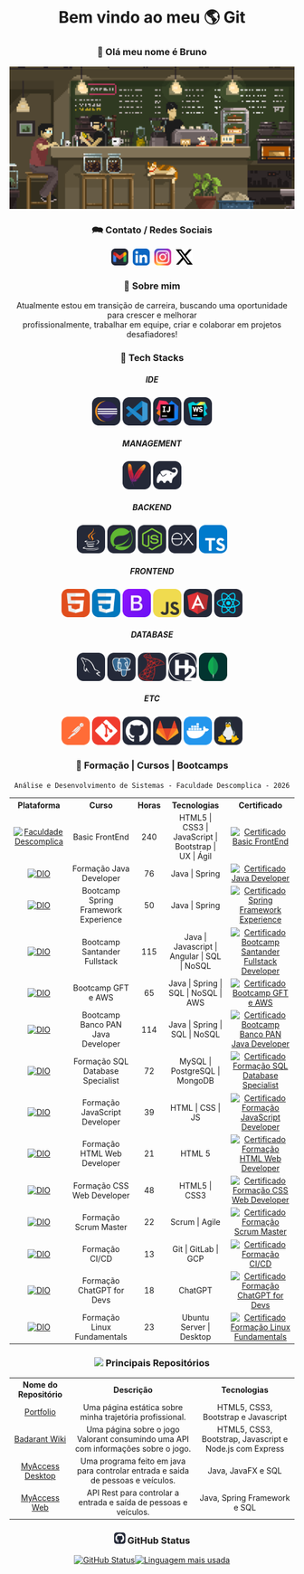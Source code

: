 <div align="center">
  
  <div>
    <h1>Bem vindo ao meu <span title="MUNDO">🌎</span> Git</h1>
    <h3>👋 Olá meu nome é Bruno</h3>
    <a href="#foto-cafe">
      <img id="foto-cafe" width="600" src="./assets/pixel-jeff-cafe.gif" alt="Foto de um café com estilo pixelado" title="Degustando um café enquanto trabalho!" />
    </a>
  </div>
  
  <h3>🗪 Contato / Redes Sociais</h3>
  <div>
    <a href="mailto:brunomourasoares@gmail.com" target="_blank">
      <img height="30" alt="E-mail" src="./assets/icons/Gmail-Dark.svg" title="E-mail" /></a>&nbsp;
    <a href="https://linkedin.com/in/brunomsoares" target="_blank">
      <img height="30" alt="LinkedIn" src="./assets/icons/LinkedIn.svg" title="LinkedIn" /></a>&nbsp;
    <a href="https://www.instagram.com/brunomourasoares/" target="_blank">
      <img height="30" alt="Instagram" src="./assets/icons/Instagram.svg" title="Instagram" /></a>&nbsp;
    <a href="https://twitter.com/BMouraSoares" target="_blank">
      <img height="30" alt="Twitter X" src="./assets/icons/X.svg" title="Twitter X" /></a>
  </div>
  
  <h3>🚀 Sobre mim</h3>
  <p>Atualmente estou em transição de carreira, buscando uma oportunidade para crescer e melhorar <br> profissionalmente, trabalhar em equipe, criar e colaborar em projetos desafiadores!</p>
  <h3>🧠 Tech Stacks</h3>
  <h5>IDE</h3>
  <div>
    <a href="https://eclipseide.org/" target="_blank"><img height="50" alt="Eclipse IDE" src="./assets/icons/Eclipse-Dark.svg" title="Eclipse IDE" /></a>
    <a href="https://code.visualstudio.com/" target="_blank"><img height="50" alt="Visual Studio Code" src="./assets/icons/VSCode-Dark.svg" title="Visual Studio Code" /></a>
    <a href="https://www.jetbrains.com/idea/" target="_blank"><img height="50" alt="IntelliJ IDEA" src="./assets/icons/Idea-Dark.svg" title="IntelliJ IDEA" /></a>
    <a href="https://www.jetbrains.com/webstorm/" target="_blank"><img height="50" alt="WebStorm" src="./assets/icons/WebStorm-Dark.svg" title="WebStorm" /></a>
  </div>
  <h5>MANAGEMENT</h3>
  <div>
    <a href="https://maven.apache.org/" target="_blank"><img height="50" alt="Maven" src="./assets/icons/Maven-Dark.svg" title="Maven" /></a>
    <a href="https://gradle.org/" target="_blank"><img height="50" alt="Gradle" src="./assets/icons/Gradle-Dark.svg" title="Gradle" /></a>
  </div>
  <h5>BACKEND</h5>
  <div>
    <a href="https://openjdk.org/" target="_blank"><img height="50" alt="Java" src="./assets/icons/Java-Dark.svg" title="Java" /></a>
    <a href="https://spring.io/" target="_blank"><img height="50" alt="Spring Framework" src="./assets/icons/Spring-Dark.svg" title="Spring Framework" /></a>
    <a href="https://nodejs.org/" target="_blank"><img height="50" alt="Node.js" src="./assets/icons/NodeJS-Dark.svg" title="Node.js" /></a>
    <a href="https://expressjs.com/" target="_blank"><img height="50" alt="Express js" src="./assets/icons/ExpressJS-Dark.svg" title="Express js" /></a>
    <a href="https://www.typescriptlang.org/" target="_blank"><img height="50" alt="Typescript" src="./assets/icons/TypeScript.svg" title="Typescript" /></a>
  </div>
  <h5>FRONTEND</h5>
  <div>
    <a href="https://www.w3.org/html/" target="_blank"><img height="50" alt="HTML 5" src="./assets/icons/HTML.svg" title="HTML 5" /></a>
    <a href="https://www.w3.org/TR/css3-roadmap/" target="_blank"><img height="50" alt="CSS 3" src="./assets/icons/CSS.svg" title="CSS 3" /></a>
    <a href="https://getbootstrap.com/" target="_blank"><img height="50" alt="Bootstrap 5" src="./assets/icons/Bootstrap.svg" title="Bootstrap 5" /></a>
    <a href="https://developer.mozilla.org/docs/Web/JavaScript" target="_blank"><img height="50" alt="JavaScript" src="./assets/icons/JavaScript.svg" title="JavaScript" /></a>
    <a href="https://angular.io/" target="_blank"><img height="50" alt="Angular" src="./assets/icons/Angular-Dark.svg" title="Angular" /></a>
    <a href="https://react.dev/" target="_blank"><img height="50" alt="React" src="./assets/icons/React-Dark.svg" title="React" /></a>
  </div>
  <h5>DATABASE</h5>
  <div>
    <a href="" target="_blank"><img height="50" alt="MySQL" src="./assets/icons/MySQL-Dark.svg" title="MySQL" /></a>
    <a href="" target="_blank"><img height="50" alt="PostgreSQL" src="./assets/icons/PostgreSQL-Dark.svg" title="PostgreSQL" /></a>
    <a href="" target="_blank"><img height="50" alt="Microsoft SQL Server" src="./assets/icons/MSSQL.svg" title="Microsoft SQL Server" /></a>
    <a href="" target="_blank"><img height="50" alt="H2 Database" src="./assets/icons/H2.svg" title="H2 Database" /></a>
    <a href="" target="_blank"><img height="50" alt="MongoDB" src="./assets/icons/MongoDB.svg" title="MongoDB" /></a>
  </div>
  <h5>ETC</h5>
  <div>
    <a href="https://www.postman.com/" target="_blank"><img height="50" alt="Postman" src="./assets/icons/Postman.svg" title="Postman" /></a>
    <a href="https://git-scm.com/" target="_blank"><img height="50" alt="Git" src="./assets/icons/Git.svg" title="Git" /></a>
    <a href="https://github.com/" target="_blank"><img height="50" alt="GitHub" src="./assets/icons/Github-Dark.svg" title="GitHub" /></a>
    <a href="https://www.gitlab.com/" target="_blank"><img height="50" alt="GitLab" src="./assets/icons/GitLab-Dark.svg" title="GitLab" /></a>
    <a href="https://www.docker.com/" target="_blank"><img height="50" alt="Docker" src="./assets/icons/Docker.svg" title="Docker" /></a>
    <a href="https://ubuntu.com/" target="_blank"><img height="50" alt="Linux" src="./assets/icons/Linux-Dark.svg" title="Linux" /></a>
  </div>
  
  <h3>🏫 Formação | Cursos | Bootcamps</h3>

  ``` Análise e Desenvolvimento de Sistemas - Faculdade Descomplica - 2026 ```
  <table>
  <tr>
    <th>Plataforma</th>
    <th>Curso</th>
    <th>Horas</th>
    <th>Tecnologias</th>
    <th>Certificado</th>
  </tr>
    <tr align="center">
    <td><a href="https://descomplica.com.br/" target="_blank"><img src="./assets/icons/Descomplica.svg" alt="Faculdade Descomplica" title="Faculdade Descomplica" width="40" /></a></td>
    <td>Basic FrontEnd</td>
    <td>240</td>
    <td>HTML5 | CSS3 | JavaScript | Bootstrap | UX | Ágil</td>
    <td><a href="https://microcertificado.descomplica.com.br/a8017175deaf8cf201713d658f3bcaa11ff5a6fefff15967438ba90d609e336e.png" target="_blank"><img src="https://img.icons8.com/papercut/60/certificate.png" alt="Certificado Basic FrontEnd" title="Certificado Basic FrontEnd" width="40" /></a></td>
  </tr>
  <tr align="center">
    <td><a href="https://dio.me/" target="_blank"><img src="./assets/icons/Dio.svg" alt="DIO" title="Digital Innovation One" width="50" /></a></td>
    <td>Formação Java Developer</td>
    <td>76</td>
    <td>Java | Spring</td>
    <td><a href="https://www.dio.me/certificate/D7FDC409" target="_blank"><img src="https://img.icons8.com/papercut/60/certificate.png" alt="Certificado Java Developer" title="Certificado Java Developer" width="40" /></a></td>
  </tr>
  <tr align="center">
    <td><a href="https://dio.me/" target="_blank"><img src="./assets/icons/Dio.svg" alt="DIO" title="Digital Innovation One" width="50" /></a></td>
    <td>Bootcamp Spring Framework Experience</td>
    <td>50</td>
    <td>Java | Spring</td>
    <td><a href="https://www.dio.me/certificate/8DBCF0E3" target="_blank"><img src="https://img.icons8.com/papercut/60/certificate.png" alt="Certificado Spring Framework Experience" title="Certificado Spring Framework Experience" width="40" /></a></td>
  </tr>
  <tr align="center">
    <td><a href="https://dio.me/" target="_blank"><img src="./assets/icons/Dio.svg" alt="DIO" title="Digital Innovation One" width="50" /></a></td>
    <td>Bootcamp Santander Fullstack</td>
    <td>115</td>
    <td>Java | Javascript | Angular | SQL | NoSQL</td>
    <td><a href="https://www.dio.me/certificate/8545B37B" target="_blank"><img src="https://img.icons8.com/papercut/60/certificate.png" alt="Certificado Bootcamp Santander Fullstack Developer" title="Certificado Bootcamp Santander Fullstack Developer" width="40" /></a></td>
  <tr align="center">
    <td><a href="https://dio.me/" target="_blank"><img src="./assets/icons/Dio.svg" alt="DIO" title="Digital Innovation One" width="50" /></a></td>
    <td>Bootcamp GFT e AWS</td>
    <td>65</td>
    <td>Java | Spring | SQL | NoSQL | AWS</td>
    <td><a href="https://www.dio.me/certificate/C1695DE3" target="_blank"><img src="https://img.icons8.com/papercut/60/certificate.png" alt="Certificado Bootcamp GFT e AWS" title="Bootcamp GFT e AWS" width="40" /></a></td>
  </tr>
  <tr align="center">
    <td><a href="https://dio.me/" target="_blank"><img src="./assets/icons/Dio.svg" alt="DIO" title="Digital Innovation One" width="50" /></a></td>
    <td>Bootcamp Banco PAN Java Developer</td>
    <td>114</td>
    <td>Java | Spring | SQL | NoSQL</td>
    <td><a href="https://www.dio.me/certificate/E73819D3" target="_blank"><img src="https://img.icons8.com/papercut/60/certificate.png" alt="Certificado Bootcamp Banco PAN Java Developer" title="Bootcamp Banco PAN Java Developer" width="40" /></a></td>
  </tr>
  <tr align="center">
    <td><a href="https://dio.me/" target="_blank"><img src="./assets/icons/Dio.svg" alt="DIO" title="Digital Innovation One" width="50" /></a></td>
    <td>Formação SQL Database Specialist</td>
    <td>72</td>
    <td>MySQL | PostgreSQL | MongoDB</td>
    <td><a href="https://www.dio.me/certificate/" target="_blank"><img src="https://img.icons8.com/papercut/60/certificate.png" alt="Certificado Formação SQL Database Specialist" title="Formação SQL Database Specialist" width="40" /></a></td>
  </tr>
  <tr align="center">
    <td><a href="https://dio.me/" target="_blank"><img src="./assets/icons/Dio.svg" alt="DIO" title="Digital Innovation One" width="50" /></a></td>
    <td>Formação JavaScript Developer</td>
    <td>39</td>
    <td>HTML | CSS | JS</td>
    <td><a href="https://www.dio.me/certificate/544B6C1D" target="_blank"><img src="https://img.icons8.com/papercut/60/certificate.png" alt="Certificado Formação JavaScript Developer" title="Formação JavaScript Developer" width="40" /></a></td>
  </tr>
  <tr align="center">
    <td><a href="https://dio.me/" target="_blank"><img src="./assets/icons/Dio.svg" alt="DIO" title="Digital Innovation One" width="50" /></a></td>
    <td>Formação HTML Web Developer</td>
    <td>21</td>
    <td>HTML 5</td>
    <td><a href="https://www.dio.me/certificate/9F89C81A" target="_blank"><img src="https://img.icons8.com/papercut/60/certificate.png" alt="Certificado Formação HTML Web Developer" title="Formação HTML Web Developer" width="40" /></a></td>
  </tr>
  <tr align="center">
    <td><a href="https://dio.me/" target="_blank"><img src="./assets/icons/Dio.svg" alt="DIO" title="Digital Innovation One" width="50" /></a></td>
    <td>Formação CSS Web Developer</td>
    <td>48</td>
    <td>HTML5 | CSS3</td>
    <td><a href="https://www.dio.me/certificate/4E05D222" target="_blank"><img src="https://img.icons8.com/papercut/60/certificate.png" alt="Certificado Formação CSS Web Developer" title="Formação CSS Web Developer" width="40" /></a></td>
  </tr>
  <tr align="center">
    <td><a href="https://dio.me/" target="_blank"><img src="./assets/icons/Dio.svg" alt="DIO" title="Digital Innovation One" width="50" /></a></td>
    <td>Formação Scrum Master</td>
    <td>22</td>
    <td>Scrum | Agile</td>
    <td><a href="https://www.dio.me/certificate/25172941" target="_blank"><img src="https://img.icons8.com/papercut/60/certificate.png" alt="Certificado Formação Scrum Master" title="Formação Scrum Master" width="40" /></a></td>
  </tr>
  <tr align="center">
    <td><a href="https://dio.me/" target="_blank"><img src="./assets/icons/Dio.svg" alt="DIO" title="Digital Innovation One" width="50" /></a></td>
    <td>Formação CI/CD</td>
    <td>13</td>
    <td>Git | GitLab | GCP</td>
    <td><a href="https://www.dio.me/certificate/3D45867E" target="_blank"><img src="https://img.icons8.com/papercut/60/certificate.png" alt="Certificado Formação CI/CD" title="Formação CI/CD" width="40" /></a></td>
  </tr>
  <tr align="center">
    <td><a href="https://dio.me/" target="_blank"><img src="./assets/icons/Dio.svg" alt="DIO" title="Digital Innovation One" width="50" /></a></td>
    <td>Formação ChatGPT for Devs</td>
    <td>18</td>
    <td>ChatGPT</td>
    <td><a href="https://www.dio.me/certificate/9DB6FD3F" target="_blank"><img src="https://img.icons8.com/papercut/60/certificate.png" alt="Certificado Formação ChatGPT for Devs" title="Formação ChatGPT for Devs" width="40" /></a></td>
  </tr>
  <tr align="center">
    <td><a href="https://dio.me/" target="_blank"><img src="./assets/icons/Dio.svg" alt="DIO" title="Digital Innovation One" width="50" /></a></td>
    <td>Formação Linux Fundamentals</td>
    <td>23</td>
    <td>Ubuntu Server | Desktop</td>
    <td><a href="https://www.dio.me/certificate/OWGTVMRV" target="_blank"><img src="https://img.icons8.com/papercut/60/certificate.png" alt="Certificado Formação Linux Fundamentals" title="Formação Linux Fundamentals" width="40" /></a></td>
  </tr>
  </table>
  
  <h3><a href="#"><img height="20" src="./assets/repository.png" /></a> Principais Repositórios</h3>
  <table>
    <tr align="center">
      <th>Nome do Repositório</th>
      <th>Descrição</th>
      <th>Tecnologias</th>
    </tr>
    <tr align="center">
      <td><a href="https://github.com/brunomourasoares/portfolio/" target="_blank" title="Portifolio">Portfolio</a></td>
      <td>Uma página estática sobre minha trajetória profissional.</td>
      <td>HTML5, CSS3, Bootstrap e Javascript</td>
    </tr>
    <tr align="center">
      <td><a href="https://github.com/brunomourasoares/badarantwiki/" target="_blank" title="Badarant Wiki">Badarant Wiki</a></td>
      <td>Uma página sobre o jogo Valorant consumindo uma API com informações sobre o jogo.</td>
      <td>HTML5, CSS3, Bootstrap, Javascript e Node.js com Express</td>
    </tr>
    <tr align="center">
      <td><a href="https://github.com/brunomourasoares/myaccess/" target="_blank" title="MyAccess Desktop - Controle de Acesso">MyAccess Desktop</a></td>
      <td>Uma programa feito em java para controlar entrada e saida de pessoas e veículos.</td>
      <td>Java, JavaFX e SQL</td>
    </tr>
    <tr align="center">
      <td><a href="https://github.com/brunomourasoares/myaccessweb/" target="_blank" title="MyAccess Web - Controle de Acesso">MyAccess Web</a></td>
      <td>API Rest para controlar a entrada e saída de pessoas e veículos. </td>
      <td>Java, Spring Framework e SQL</td>
    </tr>
  </table>
  <h3><img height="20" src="./assets/icons/Github-Dark.svg" /> GitHub Status</h3>
  <div>
    <a href="#-github-status">
      <img height="200" alt="GitHub Status" src="https://github-readme-stats.vercel.app/api?username=brunomourasoares&show_icons=true&hide_rank=true&theme=github_dark&include_all_commits=true&count_private=true" title="GitHub Status" /><img width="383" height="200" alt="Linguagem mais usada" src="https://github-readme-stats.vercel.app/api/top-langs/?username=brunomourasoares&layout=compact&langs_count=20&theme=github_dark" title="Linguagem mais usada" />
    </a>
  </div>
</div>

